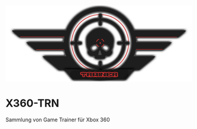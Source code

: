 <p align="center"><img src="https://raw.githubusercontent.com/RAConquista/X360-TRN/master/docs/images/trainer_logo.png"></img>

# X360-TRN
Sammlung von Game Trainer für Xbox 360
